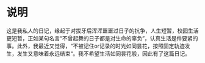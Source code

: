 # 说明

这是我私人的日记，缘起于对拔牙后浑浑噩噩过日子的抗争，人生短暂，校园生活更短暂，正如某句名言“不曾起舞的日子都是对生命的辜负”，认真生活是件要紧的事。此外，我最近又觉得，“不被记住or记录的时光如同昙花，按照固定轨迹发生，发生又意味着永远结束“。我不希望生活如同昙花般，因此有了这篇日记。